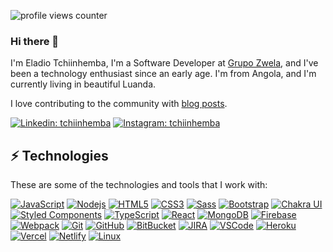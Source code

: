 ![profile views counter][counter]
### Hi there 👋

I'm Eladio Tchiinhemba,  I'm a Software Developer at [Grupo Zwela](https://grupozwela.com), and I've been a technology enthusiast since an early age. I'm from Angola, and I'm currently living in beautiful Luanda.

I love contributing to the community with [blog posts](https://www.linkedin.com/in/tchiinhemba).

[![Linkedin: tchiinhemba](https://img.shields.io/badge/-Linkedin-blue?style=flat-square&logo=Linkedin&logoColor=white&link=https://www.linkedin.com/in/tchiinhemba/)](https://www.linkedin.com/in/tchiinhemba/)
[![Instagram: tchiinhemba](https://img.shields.io/badge/Instagram-E4405F?style=flat-square&logo=instagram&logoColor=white&link=https://www.instagram.com/tchiinhemba)](https://www.instagram.com/tchiinhemba)

## ⚡ Technologies

These are some of the technologies and tools that I work with:

<a href="https://developer.mozilla.org/en-US/docs/Web/JavaScript">![JavaScript](https://img.shields.io/badge/-JavaScript-black?style=flat-square&logo=javascript)</a>
<a href="https://nodejs.org/en/docs/">![Nodejs](https://img.shields.io/badge/-Nodejs-339933?style=flat-square&logo=Node.js&logoColor=white)</a>
<a href="https://html.spec.whatwg.org/multipage/">![HTML5](https://img.shields.io/badge/-HTML5-E34F26?style=flat-square&logo=html5&logoColor=white)</a>
<a href="https://www.w3.org/Style/CSS/specs.en.html">![CSS3](https://img.shields.io/badge/-CSS3-1572B6?style=flat-square&logo=css3)</a>
<a href="https://sass-lang.com/documentation/">![Sass](https://img.shields.io/badge/-Sass-CC6699?style=flat-square&logo=sass&logoColor=white)</a>
<a href="https://getbootstrap.com/docs/4.1/getting-started/introduction/">![Bootstrap](https://img.shields.io/badge/-Bootstrap-563D7C?style=flat-square&logo=bootstrap)</a>
<a href="https://chakra-ui.com/getting-started">![Chakra UI](https://img.shields.io/badge/Chakra--UI-319795?style=flat-square&logo=chakra-ui&logoColor=white)</a>
<a href="https://styled-components.com/">![Styled Components](https://img.shields.io/badge/styled--components-DB7093?style=flat-square&logo=styled-components&logoColor=white)</a>
<a href="https://www.typescriptlang.org/docs/">![TypeScript](https://img.shields.io/badge/TypeScript-007ACC?style=flat-square&logo=typescript&logoColor=white)</a>
<a href="https://beta.reactjs.org/">![React](https://img.shields.io/badge/React-20232A?style=flat-square&logo=react&logoColor=61DAFB)</a>
<a href="https://www.mongodb.com/docs/">![MongoDB](https://img.shields.io/badge/-MongoDB-black?style=flat-square&logo=mongodb)</a>
<a href="https://firebase.google.com/docs?gclid=Cj0KCQjw48OaBhDWARIsAMd966AYvKx0bjSXotyByWQ6-iEYNQTlSYQkLebygfdkd2IszJocMmr1do0aAguFEALw_wcB&gclsrc=aw.ds">![Firebase](https://img.shields.io/badge/Firebase-FFCA28?style=flat-square&logo=firebase&logoColor=white)</a>
<a href="https://webpack.js.org/guides/getting-started/">![Webpack](https://img.shields.io/badge/Webpack-8DD6F9?style=flat-square&logo=Webpack&logoColor=white)</a>
<a href="https://www.git-scm.com/doc">![Git](https://img.shields.io/badge/-Git-black?style=flat-square&logo=git)</a>
<a href="https://docs.github.com/en">![GitHub](https://img.shields.io/badge/-GitHub-181717?style=flat-square&logo=github)</a>
<a href="https://bitbucket.org/product/?&aceid=&adposition=&adgroup=92266799277&campaign=9128560794&creative=414680964362&device=c&keyword=%2Bbitbucket&matchtype=b&network=g&placement=&ds_kids=p51241782910&ds_e=GOOGLE&ds_eid=700000001551985&ds_e1=GOOGLE&gclid=Cj0KCQjw48OaBhDWARIsAMd966DV3n-u6JZBWvszoNzUFPN4tH4G3CcOdY653mX7jmcVYoNuH5gLSWEaAt8UEALw_wcB&gclsrc=aw.ds">![BitBucket](https://img.shields.io/badge/-BitBucket-darkblue?style=flat-square&logo=bitbucket)</a>
<a href="https://confluence.atlassian.com/jira">![JIRA](https://img.shields.io/badge/-JIRA-0052CC?style=flat-square&logo=jira)</a>
<a href="https://code.visualstudio.com/docs">![VSCode](https://img.shields.io/badge/-VSCode-007ACC?style=flat-square&logo=visual-studio-code&logoColor=white)</a>
<a href="https://devcenter.heroku.com/categories/reference">![Heroku](https://img.shields.io/badge/Heroku-430098?style=flat-square&logo=heroku&logoColor=white)</a>
<a href="https://vercel.com/docs">![Vercel](https://img.shields.io/badge/Vercel-000000?style=flat-square&logo=vercel&logoColor=white)</a>
<a href="https://docs.netlify.com/">![Netlify](https://img.shields.io/badge/Netlify-00C7B7?style=flat-square&logo=netlify&logoColor=white)</a>
<a href="https://docs.kernel.org/">![Linux](https://img.shields.io/badge/Linux-FCC624?style=flat-square&logo=linux&logoColor=black)</a>

<!-- Refrence Links -->
[counter]: https://komarev.com/ghpvc/?username=tchiinhemba&style=flat-square&color=6cd63e
